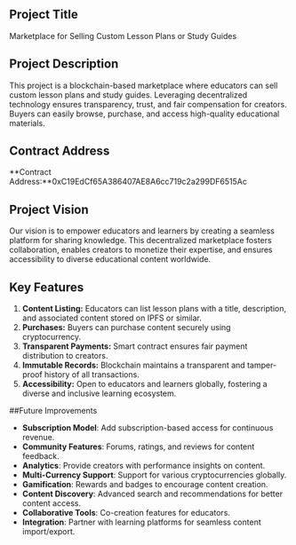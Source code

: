 ## Project Title
Marketplace for Selling Custom Lesson Plans or Study Guides

## Project Description
This project is a blockchain-based marketplace where educators can sell custom lesson plans and study guides. Leveraging decentralized technology ensures transparency, trust, and fair compensation for creators. Buyers can easily browse, purchase, and access high-quality educational materials.

## Contract Address
**Contract Address:**0xC19EdCf65A386407AE8A6cc719c2a299DF6515Ac




## Project Vision
Our vision is to empower educators and learners by creating a seamless platform for sharing knowledge. This decentralized marketplace fosters collaboration, enables creators to monetize their expertise, and ensures accessibility to diverse educational content worldwide.

## Key Features
1. **Content Listing:** Educators can list lesson plans with a title, description, and associated content stored on IPFS or similar.
2. **Purchases:** Buyers can purchase content securely using cryptocurrency.
3. **Transparent Payments:** Smart contract ensures fair payment distribution to creators.
4. **Immutable Records:** Blockchain maintains a transparent and tamper-proof history of all transactions.
5. **Accessibility:** Open to educators and learners globally, fostering a diverse and inclusive learning ecosystem.

##Future Improvements
- **Subscription Model**: Add subscription-based access for continuous revenue.
- **Community Features**: Forums, ratings, and reviews for content feedback.
- **Analytics**: Provide creators with performance insights on content.
- **Multi-Currency Support**: Support for various cryptocurrencies globally.
- **Gamification**: Rewards and badges to encourage content creation.
- **Content Discovery**: Advanced search and recommendations for better content access.
- **Collaborative Tools**: Co-creation features for educators.
- **Integration**: Partner with learning platforms for seamless content import/export.
